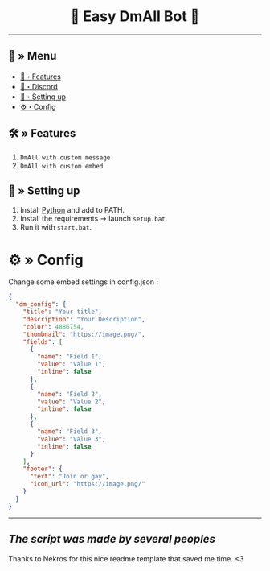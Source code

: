 <h1 align="center">
 🔑 Easy DmAll Bot 🤖
</h1>

---
## <a id="menu"></a>🔱 » Menu

- [🔰・Features](#features)
- [🌌・Discord](https://discord.gg/7wuewVZpRB)
- [🎉・Setting up](#setup)
- [⚙・Config](#config)


## <a id="features"></a>🛠 » Features
1. `DmAll with custom message`
2. `DmAll with custom embed`

## <a id="setup"></a> 📁 » Setting up

1. Install [Python](https://www.python.org/downloads/) and add to PATH.
2. Install the requirements → launch `setup.bat`.
3. Run it with `start.bat`.

# <a id="config"></a>⚙ » Config
Change some embed settings in config.json :

```json
{
  "dm_config": {
    "title": "Your title",
    "description": "Your Description",
    "color": 4886754,
    "thumbnail": "https://image.png/",
    "fields": [
      {
        "name": "Field 1",
        "value": "Value 1",
        "inline": false
      },
      {
        "name": "Field 2",
        "value": "Value 2",
        "inline": false
      },
      {
        "name": "Field 3",
        "value": "Value 3",
        "inline": false
      }
    ],
    "footer": {
      "text": "Join or gay",
      "icon_url": "https://image.png/"
    }
  }
}

```
---
*The script was made by several peoples*
---

Thanks to Nekros for this nice readme template that saved me time. <3
